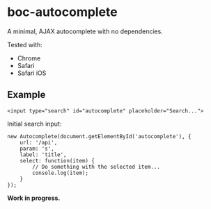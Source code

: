 # boc-autocomplete

A minimal, AJAX autocomplete with no dependencies.

Tested with:

* Chrome
* Safari
* Safari iOS


## Example

```
<input type="search" id="autocomplete" placeholder="Search...">
```

Initial search input:

```
new Autocomplete(document.getElementById('autocomplete'), { 
	url: '/api', 
	param: 's',
	label: 'title',
	select: function(item) {
		// Do something with the selected item...
		console.log(item);
	}
});
```

**Work in progress.**